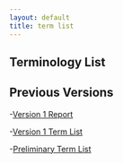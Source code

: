 ```yaml
---
layout: default
title: term list
---
```


## Terminology List

## Previous Versions

-[Version 1 Report](https://docs.google.com/document/d/e/2PACX-1vS8EWH_u5eyHVq6mnmn6Vq9Tn6Y8RXoY6mqBxOYUgpFJhErxYbWm1QS5_WI3bFwBHv63XGDQmmCODJF/pub)

-[Version 1 Term List](https://docs.google.com/spreadsheets/d/e/2PACX-1vSFPTbnpfwyKdv86m3vbTOKanxuLajFCB7JDlNRPp_3Q0p3CPfYEF2zDCxmIR1Ibz3vSJbm80mB13nX/pubhtml)

-[Preliminary Term List](https://docs.google.com/spreadsheets/d/e/2PACX-1vSRqd-YsUBPFzV_tw0q86bSuKx6QxtkhJx9Dy90Ujjg1Ongi9OGYLdR0d2MIskaDg/pubhtml)